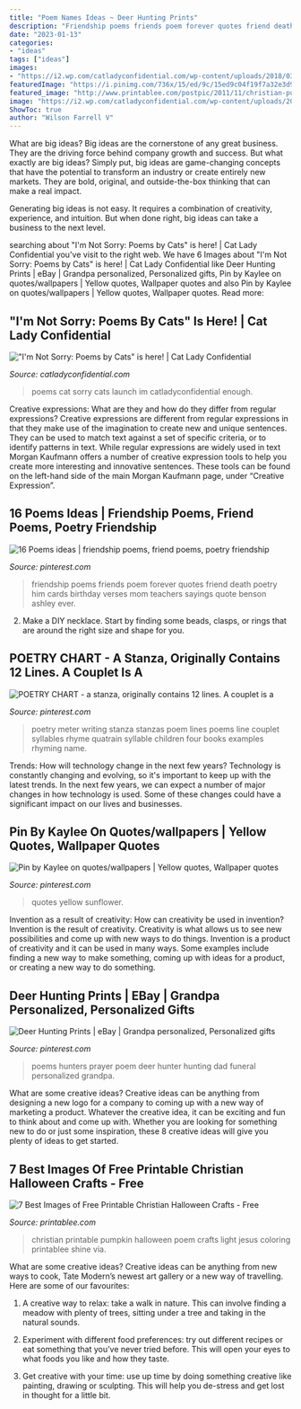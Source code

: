 ```yaml
---
title: "Poem Names Ideas ~ Deer Hunting Prints"
description: "Friendship poems friends poem forever quotes friend death poetry him cards birthday verses mom teachers sayings quote benson ashley ever"
date: "2023-01-13"
categories:
- "ideas"
tags: ["ideas"]
images:
- "https://i2.wp.com/catladyconfidential.com/wp-content/uploads/2018/03/cat-poems-book-6.jpg?resize=630%2C528"
featuredImage: "https://i.pinimg.com/736x/15/ed/9c/15ed9c04f19f7a32e3d957286fd0fe6c--hunters-prayer-prayer-poems.jpg"
featured_image: "http://www.printablee.com/postpic/2011/11/christian-pumpkin-poem-printable_406989.jpg"
image: "https://i2.wp.com/catladyconfidential.com/wp-content/uploads/2018/03/cat-poems-book-6.jpg?resize=630%2C528"
ShowToc: true
author: "Wilson Farrell V"
---
```



What are big ideas?
Big ideas are the cornerstone of any great business. They are the driving force behind company growth and success. But what exactly are big ideas?
Simply put, big ideas are game-changing concepts that have the potential to transform an industry or create entirely new markets. They are bold, original, and outside-the-box thinking that can make a real impact.

Generating big ideas is not easy. It requires a combination of creativity, experience, and intuition. But when done right, big ideas can take a business to the next level.

	

		
searching about &quot;I&#039;m Not Sorry: Poems by Cats&quot; is here! | Cat Lady Confidential you've visit to the right web. We have 6 Images about &quot;I&#039;m Not Sorry: Poems by Cats&quot; is here! | Cat Lady Confidential like Deer Hunting Prints | eBay | Grandpa personalized, Personalized gifts, Pin by Kaylee on quotes/wallpapers | Yellow quotes, Wallpaper quotes and also Pin by Kaylee on quotes/wallpapers | Yellow quotes, Wallpaper quotes. Read more:
		
    
## &quot;I&#039;m Not Sorry: Poems By Cats&quot; Is Here! | Cat Lady Confidential

<img loading=lazy src="https://i2.wp.com/catladyconfidential.com/wp-content/uploads/2018/03/cat-poems-book-6.jpg?resize=630%2C528" onerror="this.onerror=null;this.src='https://tse3.mm.bing.net/th?id=OIP.NUKQZHk_9ejps7XsrAmE-QHaGN&amp;pid=15.1';" alt="&quot;I&#039;m Not Sorry: Poems by Cats&quot; is here! | Cat Lady Confidential">

_Source: catladyconfidential.com_

>poems cat sorry cats launch im catladyconfidential enough. 

	

Creative expressions: What are they and how do they differ from regular expressions?
Creative expressions are different from regular expressions in that they make use of the imagination to create new and unique sentences. They can be used to match text against a set of specific criteria, or to identify patterns in text.
While regular expressions are widely used in text Morgan Kaufmann offers a number of creative expression tools to help you create more interesting and innovative sentences. These tools can be found on the left-hand side of the main Morgan Kaufmann page, under “Creative Expression”.

    
## 16 Poems Ideas | Friendship Poems, Friend Poems, Poetry Friendship

<img loading=lazy src="https://i.pinimg.com/236x/89/85/11/89851104cc741bca424edb0caaad3748--friendship-poems-friendship-love.jpg" onerror="this.onerror=null;this.src='https://tse2.mm.bing.net/th?id=OIP.wp5EeUlXvCNUYn2ExXYiPgAAAA&amp;pid=15.1';" alt="16 Poems ideas | friendship poems, friend poems, poetry friendship">

_Source: pinterest.com_

>friendship poems friends poem forever quotes friend death poetry him cards birthday verses mom teachers sayings quote benson ashley ever. 

	

2. Make a DIY necklace. Start by finding some beads, clasps, or rings that are around the right size and shape for you.

    
## POETRY CHART - A Stanza, Originally Contains 12 Lines. A Couplet Is A

<img loading=lazy src="https://i.pinimg.com/736x/bf/62/7a/bf627ad0f184c4a89dc10c0198fc7448--writing-poetry-children-stories.jpg" onerror="this.onerror=null;this.src='https://tse2.mm.bing.net/th?id=OIP.8K3_gp_Bq1euZnqn3IdJXwHaKi&amp;pid=15.1';" alt="POETRY CHART - a stanza, originally contains 12 lines. A couplet is a">

_Source: pinterest.com_

>poetry meter writing stanza stanzas poem lines poems line couplet syllables rhyme quatrain syllable children four books examples rhyming name. 

	

Trends: How will technology change in the next few years?
Technology is constantly changing and evolving, so it's important to keep up with the latest trends. In the next few years, we can expect a number of major changes in how technology is used. Some of these changes could have a significant impact on our lives and businesses.

    
## Pin By Kaylee On Quotes/wallpapers | Yellow Quotes, Wallpaper Quotes

<img loading=lazy src="https://i.pinimg.com/736x/2f/48/80/2f48806f84f01460955cbbc77f3ee7a3.jpg" onerror="this.onerror=null;this.src='https://tse3.mm.bing.net/th?id=OIP.FCVp_pFpG3jZXsQBgvgf6wHaNJ&amp;pid=15.1';" alt="Pin by Kaylee on quotes/wallpapers | Yellow quotes, Wallpaper quotes">

_Source: pinterest.com_

>quotes yellow sunflower. 

	

Invention as a result of creativity: How can creativity be used in invention?
Invention is the result of creativity. Creativity is what allows us to see new possibilities and come up with new ways to do things. Invention is a product of creativity and it can be used in many ways. Some examples include finding a new way to make something, coming up with ideas for a product, or creating a new way to do something.

    
## Deer Hunting Prints | EBay | Grandpa Personalized, Personalized Gifts

<img loading=lazy src="https://i.pinimg.com/736x/15/ed/9c/15ed9c04f19f7a32e3d957286fd0fe6c--hunters-prayer-prayer-poems.jpg" onerror="this.onerror=null;this.src='https://tse1.mm.bing.net/th?id=OIP.0FEPwFMJpLNoPQB8jobiAwHaFX&amp;pid=15.1';" alt="Deer Hunting Prints | eBay | Grandpa personalized, Personalized gifts">

_Source: pinterest.com_

>poems hunters prayer poem deer hunter hunting dad funeral personalized grandpa. 

	

What are some creative ideas?
Creative ideas can be anything from designing a new logo for a company to coming up with a new way of marketing a product. Whatever the creative idea, it can be exciting and fun to think about and come up with. Whether you are looking for something new to do or just some inspiration, these 8 creative ideas will give you plenty of ideas to get started.

    
## 7 Best Images Of Free Printable Christian Halloween Crafts - Free

<img loading=lazy src="http://www.printablee.com/postpic/2011/11/christian-pumpkin-poem-printable_406989.jpg" onerror="this.onerror=null;this.src='https://tse1.mm.bing.net/th?id=OIP.nC-iJbTohmfUozNU7KQZMwHaHa&amp;pid=15.1';" alt="7 Best Images of Free Printable Christian Halloween Crafts - Free">

_Source: printablee.com_

>christian printable pumpkin halloween poem crafts light jesus coloring printablee shine via. 

	

What are some creative ideas?
Creative ideas can be anything from new ways to cook, Tate Modern’s newest art gallery or a new way of travelling. Here are some of our favourites:
1. A creative way to relax: take a walk in nature. This can involve finding a meadow with plenty of trees, sitting under a tree and taking in the natural sounds.

2. Experiment with different food preferences: try out different recipes or eat something that you’ve never tried before. This will open your eyes to what foods you like and how they taste.

3. Get creative with your time: use up time by doing something creative like painting, drawing or sculpting. This will help you de-stress and get lost in thought for a little bit.

